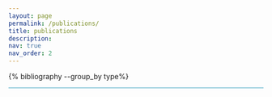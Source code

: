 ```yaml
---
layout: page
permalink: /publications/
title: publications
description:
nav: true
nav_order: 2
---
```


<div class="publications">

{% bibliography --group_by type%}

<p style="border-top: 1px solid #2698BA; padding-top: 1em"></p>

</div>
